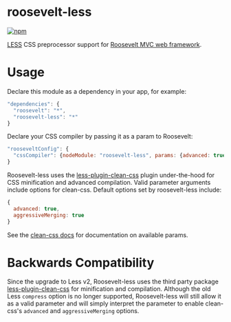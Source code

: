 roosevelt-less
===
[![npm](https://img.shields.io/npm/v/roosevelt-less.svg)](https://www.npmjs.com/package/roosevelt-less)

[LESS](http://lesscss.org) CSS preprocessor support for [Roosevelt MVC web framework](https://github.com/rooseveltframework/roosevelt).

Usage
===

Declare this module as a dependency in your app, for example:

```js
"dependencies": {
  "roosevelt": "*",
  "roosevelt-less": "*"
}
```

Declare your CSS compiler by passing it as a param to Roosevelt:

```js
"rooseveltConfig": {
  "cssCompiler": {nodeModule: "roosevelt-less", params: {advanced: true, aggressiveMerging: true}}
}
```

Roosevelt-less uses the [less-plugin-clean-css](https://www.npmjs.com/package/less-plugin-clean-css) plugin under-the-hood for CSS minification and advanced compilation. Valid parameter arguments include options for clean-css. Default options set by roosevelt-less include:

```js
{
  advanced: true,
  aggressiveMerging: true
}
```

See the [clean-css docs](https://github.com/jakubpawlowicz/clean-css) for documentation on available params.

Backwards Compatibility
===

Since the upgrade to Less v2, Roosevelt-less uses the third party package [less-plugin-clean-css](https://www.npmjs.com/package/less-plugin-clean-css) for minification and compilation. Although the old Less `compress` option is no longer supported, Roosevelt-less will still allow it as a valid parameter and will simply interpret the parameter to enable clean-css's `advanced` and `aggressiveMerging` options.
